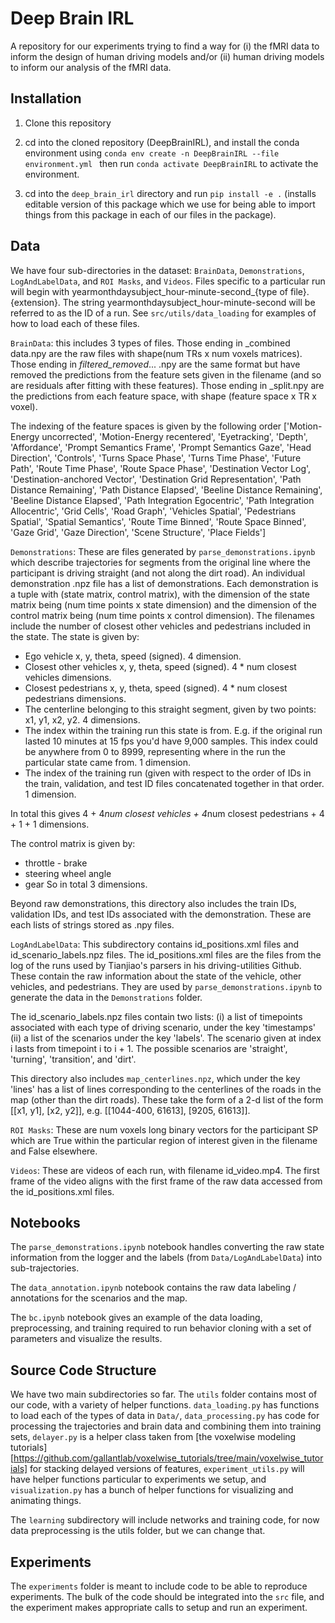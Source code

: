 # Deep Brain IRL 

A repository for our experiments trying to find a way for (i) the fMRI data to inform the design of human driving models and/or (ii) human driving models to inform our analysis of the fMRI data. 

## Installation
1. Clone this repository
2. cd into the cloned repository (DeepBrainIRL), and install the conda environment using 
    ```conda env create -n DeepBrainIRL --file environment.yml ```
   then run ```conda activate DeepBrainIRL``` to activate the environment. 

3. cd into the ```deep_brain_irl``` directory and run ```pip install -e .``` (installs editable version of this package which we use for being able to import things from this package in each of our files in the package). 

## Data
We have four sub-directories in the dataset: ```BrainData```, ```Demonstrations```, ```LogAndLabelData```, and ```ROI Masks```, and ```Videos```. Files specific to a particular run will begin with yearmonthdaysubject_hour-minute-second_{type of file}.{extension}. The string yearmonthdaysubject_hour-minute-second will be referred to as the ID of a run. See ```src/utils/data_loading``` for examples of how to load each of these files. 


```BrainData```: this includes 3 types of files. Those ending in _combined data.npy are the raw files with shape(num TRs x num voxels matrices). Those ending in _filtered_removed_... .npy are the same format but have removed the predictions from the feature sets given in the filename (and so are residuals after fitting with these features). Those ending in _split.npy are the predictions from each feature space, with shape (feature space x TR x voxel). 

The indexing of the feature spaces is given by the following order ['Motion-Energy uncorrected', 'Motion-Energy recentered', 'Eyetracking', 'Depth', 'Affordance', 'Prompt Semantics Frame', 'Prompt Semantics Gaze', 'Head Direction', 'Controls', 'Turns Space Phase', 'Turns Time Phase', 'Future Path', 'Route Time Phase', 'Route Space Phase', 'Destination Vector Log', 'Destination-anchored Vector', 'Destination Grid Representation', 'Path Distance Remaining', 'Path Distance Elapsed', 'Beeline Distance Remaining', 'Beeline Distance Elapsed', 'Path Integration Egocentric', 'Path Integration Allocentric', 'Grid Cells', 'Road Graph', 'Vehicles Spatial', 'Pedestrians Spatial', 'Spatial Semantics', 'Route Time Binned', 'Route Space Binned', 'Gaze Grid', 'Gaze Direction', 'Scene Structure', 'Place Fields']

```Demonstrations```: These are files generated by ```parse_demonstrations.ipynb``` which describe trajectories for segments from the original line where the participant is driving straight (and not along the dirt road). An individual demonstration .npz file has a list of demonstrations. Each demonstration is a tuple with (state matrix, control matrix), with the dimension of the state matrix being (num time points x state dimension) and the dimension of the control matrix being (num time points x control dimension). The filenames include the number of closest other vehicles and pedestrians included in the state. The state is given by:
- Ego vehicle x, y, theta, speed (signed). 4 dimension.
- Closest other vehicles x, y, theta, speed (signed). 4 * num closest vehicles dimensions. 
- Closest pedestrians x, y, theta, speed (signed). 4 * num closest pedestrians dimensions.
- The centerline belonging to this straight segment, given by two points: x1, y1, x2, y2. 4 dimensions.
- The index within the training run this state is from. E.g. if the original run lasted 10 minutes at 15 fps you'd have 9,000 samples. This index could be anywhere from 0 to 8999, representing where in the run the particular state came from. 1 dimension.
- The index of the training run (given with respect to the order of IDs in the train, validation, and test ID files concatenated together in that order. 1 dimension. 

In total this gives 4 + 4*num closest vehicles + 4*num closest pedestrians + 4 + 1 + 1 dimensions. 

The control matrix is given by:
- throttle - brake
- steering wheel angle
- gear 
So in total 3 dimensions. 

Beyond raw demonstrations, this directory also includes the train IDs, validation IDs, and test IDs associated with the demonstration. These are each lists of strings stored as .npy files. 

```LogAndLabelData```: This subdirectory contains id_positions.xml files and id_scenario_labels.npz files. The id_positions.xml files are the files from the log of the runs used by Tianjiao's parsers in his driving-utilities Github. These contain the raw information about the state of the vehicle, other vehicles, and pedestrians. They are used by ```parse_demonstrations.ipynb``` to generate the data in the ```Demonstrations``` folder.

The id_scenario_labels.npz files contain two lists: (i) a list of timepoints associated with each type of driving scenario, under the key 'timestamps' (ii) a list of the scenarios under the key 'labels'. The scenario given at index i lasts from timepoint i to i + 1. The possible scenarios are 'straight', 'turning', 'transition', and 'dirt'. 

This directory also includes ```map_centerlines.npz```, which under the key 'lines' has a list of lines corresponding to the centerlines of the roads in the map (other than the dirt roads). These take the form of a 2-d list of the form [[x1, y1], [x2, y2]], e.g. [[1044-400, 61613], [9205, 61613]].

```ROI Masks```: 
These are num voxels long binary vectors for the participant SP which are True within the particular region of interest given in the filename and False elsewhere. 

```Videos```: These are videos of each run, with filename id_video.mp4. The first frame of the video aligns with the first frame of the raw data accessed from the id_positions.xml files. 


## Notebooks
The ```parse_demonstrations.ipynb``` notebook handles converting the raw state information from the logger and the labels (from ```Data/LogAndLabelData```) into sub-trajectories. 

The ```data_annotation.ipynb``` notebook contains the raw data labeling / annotations for the scenarios and the map. 

The ```bc.ipynb``` notebook gives an example of the data loading, preprocessing, and training required to run behavior cloning with a set of parameters and visualize the results. 

## Source Code Structure
We have two main subdirectories so far. The ```utils``` folder contains most of our code, with a variety of helper functions. ```data_loading.py``` has functions to load each of the types of data in ```Data/```, ```data_processing.py``` has code for processing the trajectories and brain data and combining them into training sets, ```delayer.py``` is a helper class taken from [the voxelwise modeling tutorials][https://github.com/gallantlab/voxelwise_tutorials/tree/main/voxelwise_tutorials] for stacking delayed versions of features, ```experiment_utils.py``` will have helper functions particular to experiments we setup, and ```visualization.py``` has a bunch of helper functions for visualizing and animating things. 

The ```learning``` subdirectory will include networks and training code, for now data preprocessing is the utils folder, but we can change that. 

## Experiments
The ```experiments``` folder is meant to include code to be able to reproduce experiments. The bulk of the code should be integrated into the ```src``` file, and the experiment makes appropriate calls to setup and run an experiment. 

